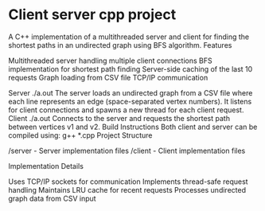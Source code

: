 # Client server cpp project
 A C++ implementation of a multithreaded server and client for finding the shortest paths in an undirected graph using BFS algorithm.
Features

Multithreaded server handling multiple client connections
BFS implementation for shortest path finding
Server-side caching of the last 10 requests
Graph loading from CSV file
TCP/IP communication

Server
./a.out <filename> <port>
The server loads an undirected graph from a CSV file where each line represents an edge (space-separated vertex numbers). It listens for client connections and spawns a new thread for each client request.
Client
./a.out <ip> <port> <v1> <v2>
Connects to the server and requests the shortest path between vertices v1 and v2.
Build Instructions
Both client and server can be compiled using:
g++ *.cpp
Project Structure

/server - Server implementation files
/client - Client implementation files

Implementation Details

Uses TCP/IP sockets for communication
Implements thread-safe request handling
Maintains LRU cache for recent requests
Processes undirected graph data from CSV input
